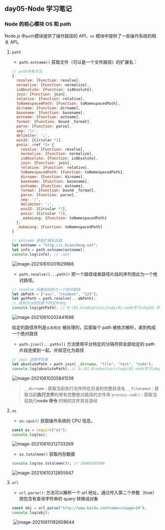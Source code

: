 ## day05-Node 学习笔记

### Node 的核心模块 OS 和 path

Node.js 中`path`模块提供了操作路径的 API，`os` 模块中提供了一些操作系统的相关 API。

1. `path`

   - `path.extname()` 获取文件（可以是一个文件路径）的扩展名：

   ```js
   // path所有方法
   {
     resolve: [Function: resolve],
     normalize: [Function: normalize],
     isAbsolute: [Function: isAbsolute],
     join: [Function: join],
     relative: [Function: relative],
     toNamespacedPath: [Function: toNamespacedPath],
     dirname: [Function: dirname],
     basename: [Function: basename],
     extname: [Function: extname],
     format: [Function: bound _format],
     parse: [Function: parse],
     sep: '\\',
     delimiter: ';',
     win32: [Circular *1],
     posix: <ref *2> {
       resolve: [Function: resolve],
       normalize: [Function: normalize],
       isAbsolute: [Function: isAbsolute],
       join: [Function: join],
       relative: [Function: relative],
       toNamespacedPath: [Function: toNamespacedPath],
       dirname: [Function: dirname],
       basename: [Function: basename],
       extname: [Function: extname],
       format: [Function: bound _format],
       parse: [Function: parse],
       sep: '/',
       delimiter: ':',
       win32: [Circular *1],
       posix: [Circular *2],
       _makeLong: [Function: toNamespacedPath]
     },
     _makeLong: [Function: toNamespacedPath]
   }
   ```

   ```js
   // extname 获取扩展名后缀
   let extname = "http://c.biancheng.net";
   let info = path.extname(extname);
   console.log(info); // .net
   ```

   ![image-20210610201629866](day05-Node学习笔记.assets\image-20210610201629866.png)

   - `path.resolve([...path])` 把一个路径或者路径片段的序列借此为一个绝对路径。

   ```js
   // resolve 将数组结构为一个绝对路径
   let abPath = ["avs", "student", "123"];
   let getPath = path.resolve(...abPath);
   // 结构为当前目录下的文件地址
   console.log(getPath); // D:\01.Graduation\study\01.node学习\day05-学习\01.path\avs\student\123
   ```

   ![image-20210610202441696](day05-Node学习笔记.assets\image-20210610202441696.png)

   给定的路径序列是`从右到左` 被处理的，后面每个 path 被依次解析，直到构成一个绝对路径

   - `path.jion([...paths])` 方法使用平台特定的分隔符把全部给定的 path 片段连接到一起，并规范化为路径

   ```js
   // join 连接字符串
   let absolutePath = path.join(__dirname, "file", "test", "node");
   console.log(absolutePath); // D:\01.Graduation\study\01.node学习\day05-学习\01.path\file\test\node
   ```

   ![image-20210610205841538](day05-Node学习笔记.assets\image-20210610205841538.png)

   > `__dirname` : 获取当前执行文件所在目录的完整目录名
   > `__filenames` : 获取当前**执行文件**的带有完整绝对路径的文件命
   > `process.cwd()` : 获取当前执行**node 命令** 时候的文件夹目录经

2. `os`

   - `os.cpus()` 获取操作系统的 CPU 信息。

   ```js
   const os = require("os");
   console.log(os);
   ```

   ![image-20210610212733269](day05-Node学习笔记.assets\image-20210610212733269.png)

   - `os.totalmem()` 获取内存数据

   ```js
   console.log(os.totalmem()); // 16969207808
   ```

   ![image-20210610212855947](day05-Node学习笔记.assets\image-20210610212855947.png)

3. `url`

   - `url.parse()`: 方法可以解析一个 url 地址，通过传入第二个参数（true）把包含有查询字符串的 query 转换成对象

   ```js
   const obj = url.parse("http://www.baidu.com?name=cc&age=18");
   console.log(obj);
   ```

   ​ ![image-20210611192608644](day05-Node学习笔记.assets\image-20210611192608644.png)
